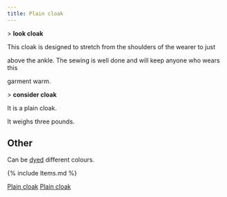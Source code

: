 ```yaml
---
title: Plain cloak
---
```


\> **look cloak**

This cloak is designed to stretch from the shoulders of the wearer to
just

above the ankle. The sewing is well done and will keep anyone who wears
this

garment warm.

\> **consider cloak**

It is a plain cloak.

It weighs three pounds.

## Other

Can be [dyed](dye "wikilink") different colours.

{% include Items.md %}

[Plain cloak](Category:_Cloth_equipment "wikilink") [Plain
cloak](Category:Cloaks "wikilink")